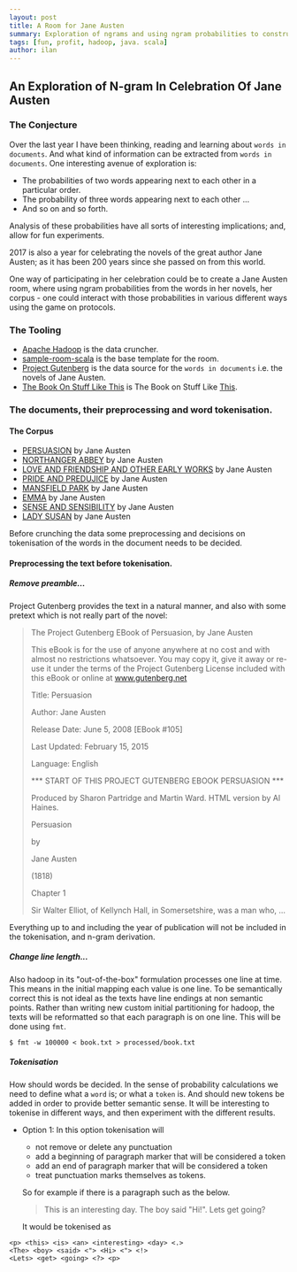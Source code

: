 ```yaml
---
layout: post
title: A Room for Jane Austen
summary: Exploration of ngrams and using ngram probabilities to construct sentences and paragraphs.
tags: [fun, profit, hadoop, java. scala]
author: ilan
---
```

## An Exploration of N-gram In Celebration Of Jane Austen
### The Conjecture
Over the last year I have been thinking, reading and learning about
`words in documents`. And what kind of information can be extracted
from `words in documents`. One interesting avenue of exploration is:
- The probabilities of two words appearing next to each other in a
particular order.
- The probability of three words appearing next to each other ...
- And so on and so forth.

Analysis of these probabilities have all sorts of interesting
implications; and, allow for fun experiments.

2017 is also a year for celebrating the novels of the great author
Jane Austen; as it has been 200 years since she passed on from this
world.

One way of participating in her celebration could be to create a Jane
Austen room, where using ngram probabilities from the words in her
novels, her corpus - one could interact with those probabilities in
various different ways using the game on protocols.

### The Tooling
- [Apache Hadoop](http://hadoop.apache.org/) is the data cruncher.
- [sample-room-scala](https://github.com/gameontext/sample-room-scala) is the base template for the room.
- [Project Gutenberg](https://www.gutenberg.org/) is the data source for the `words in documents` i.e. the novels of Jane Austen.
- [The Book On Stuff Like This](https://web.stanford.edu/~jurafsky/slp3/) is The Book on Stuff Like [This](https://web.stanford.edu/%7Ejurafsky/slp3/4.pdf).

### The documents, their preprocessing and word tokenisation.
#### The Corpus
- [PERSUASION](http://onlinebooks.library.upenn.edu/webbin/gutbook/lookup?num=105) by Jane Austen
- [NORTHANGER ABBEY](http://onlinebooks.library.upenn.edu/webbin/gutbook/lookup?num=121) by Jane Austen
- [LOVE AND FRIENDSHIP AND OTHER EARLY WORKS](http://onlinebooks.library.upenn.edu/webbin/gutbook/lookup?num=1212) by Jane Austen
- [PRIDE AND PREDUJICE](http://onlinebooks.library.upenn.edu/webbin/gutbook/lookup?num=1342) by Jane Austen
- [MANSFIELD PARK](http://onlinebooks.library.upenn.edu/webbin/gutbook/lookup?num=141) by Jane Austen
- [EMMA](http://onlinebooks.library.upenn.edu/webbin/gutbook/lookup?num=158) by Jane Austen
- [SENSE AND SENSIBILITY](http://onlinebooks.library.upenn.edu/webbin/gutbook/lookup?num=161) by Jane Austen
- [LADY SUSAN](http://onlinebooks.library.upenn.edu/webbin/gutbook/lookup?num=946) by Jane Austen

Before crunching the data some preprocessing and decisions on tokenisation of the
words in the document needs to be decided.
#### Preprocessing the text before tokenisation.
##### Remove preamble...

Project Gutenberg provides the text in a natural manner, and also with some pretext which is not really part of the novel:


> The Project Gutenberg EBook of Persuasion, by Jane Austen
>
> This eBook is for the use of anyone anywhere at no cost and with
> almost no restrictions whatsoever.  You may copy it, give it away or
> re-use it under the terms of the Project Gutenberg License included
> with this eBook or online at www.gutenberg.net
>
> Title: Persuasion
>
> Author: Jane Austen
>
> Release Date: June 5, 2008 [EBook #105]
>
> Last Updated: February 15, 2015
>
> Language: English
>
> *** START OF THIS PROJECT GUTENBERG EBOOK PERSUASION ***
>
> Produced by Sharon Partridge and Martin Ward. HTML version
> by Al Haines.
>
> Persuasion
>
>
> by
>
> Jane Austen
>
> (1818)
>
>
> Chapter 1
>
>
> Sir Walter Elliot, of Kellynch Hall, in Somersetshire, was a man who,
...

Everything up to and including the year of publication will not be included in the tokenisation, and n-gram derivation.

##### Change line length...

Also hadoop in its "out-of-the-box" formulation processes one line at time. This means in the initial mapping each value is one line. To be semantically correct this is not ideal as the texts have line endings at non semantic points. Rather than writing new custom initial partitioning for hadoop, the texts will be reformatted so that each paragraph is on one line. This will be done using `fmt`.

```
$ fmt -w 100000 < book.txt > processed/book.txt
```

##### Tokenisation

How should words be decided. In the sense of probability calculations
we need to define what a `word` is; or what a `token` is. And should
new tokens be added in order to provide better semantic sense. It will
be interesting to tokenise in different ways, and then experiment with
the different results.

- Option 1: In this option tokenisation will
  - not remove or delete any punctuation
  - add a beginning of paragraph marker that will be considered a token
  - add an end of paragraph marker that will be considered a token
  - treat punctuation marks themselves as tokens.

  So for example if there is a paragraph such as the below.

  > This is an interesting day. The boy said "Hi!". Lets get going?

  It would be tokenised as

```
<p> <this> <is> <an> <interesting> <day> <.>
<The> <boy> <said> <"> <Hi> <"> <!>
<Lets> <get> <going> <?> <p>
```
